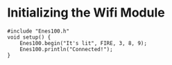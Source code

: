 # Initializing the Wifi Module
```arduino
#include "Enes100.h"
void setup() {
    Enes100.begin("It's lit", FIRE, 3, 8, 9);
    Enes100.println("Connected!");
}
```
